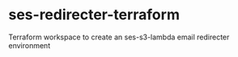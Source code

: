 # ses-redirecter-terraform
Terraform workspace to create an ses-s3-lambda email redirecter environment
